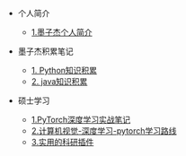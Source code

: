 <!-- 侧边栏 docs/_sidebar.md -->

- 个人简介
  - [1.墨子杰个人简介](personal_profile/personal_profile/personal_profile.md)
  

- 墨子杰积累笔记
  - [1. Python知识积累](mozijie_notebook/Python_Work_Accumulation/1.python工作积累.md)
  - [2. java知识积累](mozijie_notebook/Java_Work_Accumulation/2.java工作积累)

- 硕士学习
  - [1.PyTorch深度学习实战笔记](master_studies/PyTorch_Deep_Learning_Practice（By_LiuEr）/mozijie_notebook.md)
  - [2.计算机视觉-深度学习-pytorch学习路线](master_studies/计算机视觉-深度学习-pytorch学习路线/computer_vision_learning_path.md)
  - [3.实用的科研插件](master_studies/实用的科研插件/practical_research_plugin.md)
